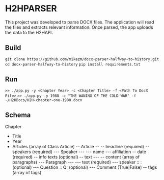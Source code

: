 # H2HPARSER

This project was developed to parse DOCX files. The application will read the files and extracts relevant information. Once parsed, the app uploads the data to the H2HAPI.

## Build

`git clone https://github.com/mikezm/docx-parser-halfway-to-history.git`
`cd docx-parser-halfway-to-history`
`pip install requirements.txt`

## Run

`>> ./app.py -y <Chapter Year> -c <Chapter Title> -f <Path To DocX File>`
`>> ./app.py -y 1988 -c "THE WANING OF THE COLD WAR" -f ~/H2HDocs/H2H-chapter-one-1988.docx`

## Schema

Chapter
  - Title
  - Year
  - Articles (array of Class Article)
    -- Article --
    -- headline (required)
    -- speakers (required)
      --- Speaker ---
      --- name
      --- affiliation
    -- date (required)
    -- info texts (optional)
      -- text ---
    -- content (array of paragraphs)
      --- Paragraph ---
      --- text (required)
      --- speaker :: <BOLD-Name>: (optional)
      --- Question :: <BOLD>Q: (optional)
      --- Comment (True|False)
    -- tags (array of tags)